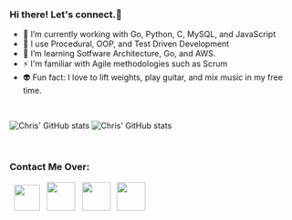 ### Hi there! Let's connect.👋

- 🔭 I’m currently working with Go, Python, C, MySQL, and JavaScript
- 💬 I use Procedural, OOP, and Test Driven Development
- 🌱 I’m learning Sotfware Architecture, Go, and AWS.
- ⚡ I'm familiar with Agile methodologies such as Scrum
- 👽 Fun fact: I love to lift weights, play guitar, and mix music in my free time.

&nbsp;

![Chris' GitHub stats](https://github-readme-stats.vercel.app/api?username=ChristianMartinezTech&theme=tokyonight&show_icons=true)
![Chris' GitHub stats](https://github-readme-stats.vercel.app/api/top-langs/?username=ChristianMartinezTech&theme=tokyonight&layout=compact&show_icons=true)

&nbsp;

<h3> Contact Me Over: </h3>
<p align="left">
&nbsp; <a href="https://www.linkedin.com/in/christian-felipe-martinez-echeverri-7987551b6/" target="_blank" rel="noopener noreferrer"><img src="https://cdn-icons-png.flaticon.com/512/38/38669.png" width="45" /></a>
&nbsp; <a href="https://chrismartine-e.medium.com/" target="_blank" rel="noopener noreferrer"><img src="https://cdn4.iconfinder.com/data/icons/social-media-2210/24/Medium-512.png" width="50" /></a>
&nbsp; <a href="https://platzi.com/p/ChrisMartinezE/" target="_blank" rel="noopener noreferrer"><img src="https://static.platzi.com/media/avatars/Platzi-f730e65b-e92b-44d3-81c0-5c59c4dc4658.png" width="50" /></a>
&nbsp; <a href="https://twitter.com/CrismartineE" target="_blank" rel="noopener noreferrer"><img src="https://assets.stickpng.com/images/580b57fcd9996e24bc43c53e.png" width="50" /></a>
</p>
